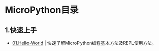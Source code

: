 # MicroPython目录

## 1.快速上手

* [01.Hello-World](/Example/MicroPython-zh/01.Hello-World) | 快速了解MicroPython编程基本方法及REPL使用方法。